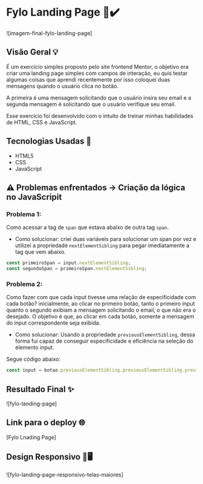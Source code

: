 # Fylo Landing Page 📄✔️

![imagem-final-fylo-landing-page]

## Visão Geral 💡

É um exercício simples proposto pelo site frontend Mentor, o objetivo era criar uma landing page simples com campos de interação, eu quis testar algumas coisas que aprendi recentemente por isso coloquei duas mensagens quando o usuário clica no botão.

A primeira é uma mensagem solicitando que o usuário insira seu email e a segunda mensagem é solicitando que o usuário verifique seu email.

Esse exercício foi desenvolvido com o intuito de treinar minhas habilidades de HTML, CSS e JavaScript.

## Tecnologias Usadas 📌

- HTML5
- CSS
- JavaScript

## ⚠️ Problemas enfrentados -> Criação da lógica no JavaScripit

### Problema 1:
Como acessar a tag de ```span``` que estava abaixo de outra tag ```span```.

* Como solucionar: criei duas variáveis para solucionar um span por vez e utilizei a propriedade ```nextElementSibling``` para pegar imediatamente a tag que vem abaixo.

```js
const primeiroSpan = input.nextElementSibling;
const segundoSpan = primeiroSpan.nextElementSibling;
```

### Problema 2:
Como fazer com que cada input tivesse uma relação de especificidade com cada botão? 
inicialmente, ao clicar no primeiro botão, tanto o primeiro input quanto o segundo exibiam a mensagem solicitando o email, o que não era o desejado. O objetivo é que, ao clicar em cada botão, somente a mensagem do input correspondente seja exibida.

* Como solucionar: Usando a propriedade ```previousElementSibling```, dessa forma fui capaz de conseguir especificidade e eficiência na seleção do elemento input.

Segue código abaixo:

```javascript
const input = botao.previousElementSibling.previousElementSibling.previousElementSibling;
```

## Resultado Final ✨

![fylo-landing-page]

## Link para o deploy 🌐

[Fylo Lnading Page]

## Design Responsivo 📱🖥️

![fylo-landing-page-responsivo-telas-maiores]
